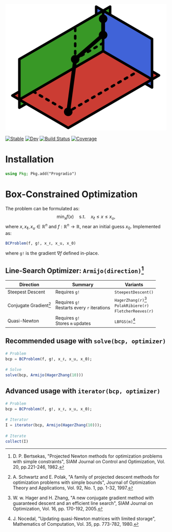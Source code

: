 [//]: Logo
<span style="display:block;text-align:center">![Logo](/docs/src/assets/logo256px.svg)</span>

[//]: Badges
[![Stable](https://img.shields.io/badge/docs-stable-blue.svg)](https://JuDO-dev.github.io/Progradio.jl/stable)
[![Dev](https://img.shields.io/badge/docs-dev-blue.svg)](https://JuDO-dev.github.io/Progradio.jl/dev)
[![Build Status](https://github.com/JuDO-dev/Progradio.jl/actions/workflows/CI.yml/badge.svg?branch=dev)](https://github.com/JuDO-dev/Progradio.jl/actions/workflows/CI.yml?query=branch%3Adev)
[![Coverage](https://codecov.io/gh/JuDO-dev/Progradio.jl/branch/dev/graph/badge.svg)](https://codecov.io/gh/JuDO-dev/Progradio.jl)

# Installation
```julia
using Pkg; Pkg.add("Progradio")
```

# Box-Constrained Optimization

The problem can be formulated as:
$$\min_x {f(x)} \quad \text{s.t.} \quad x_{\ell} \leq x \leq x_u,$$
where $x, x_{\ell}, x_u \in \mathbb{R}^n$ and $f: \mathbb{R}^n \rightarrow \mathbb{R}$, near an initial guess $x_0$. Implemented as:

```julia
BCProblem(f, g!, x_ℓ, x_u, x_0)
```
where `g!` is the gradient $\nabla f$ defined in-place.  


## Line-Search Optimizer: `Armijo(direction)`[^Bertsekas]

| Direction | Summary | Variants |
| --- | --- | --- |
| Steepest Descent | Requires `g!` | `SteepestDescent()`
| Conjugate Gradient[^Schwartz] | Requires `g!` <br> Restarts every `r` iterations | `HagerZhang(r)`[^Hager] <br> `PolakRibiere(r)` <br> `FletcherReeves(r)` |
| Quasi-Newton | Requires `g!` <br> Stores `m` updates | `LBFGS(m)`[^Nocedal] |

## Recommended usage with `solve(bcp, optimizer)`
```julia
# Problem
bcp = BCProblem(f, g!, x_ℓ, x_u, x_0);

# Solve
solve(bcp, Armijo(HagerZhang(10)))
```

## Advanced usage with `iterator(bcp, optimizer)`
```julia
# Problem
bcp = BCProblem(f, g!, x_ℓ, x_u, x_0);

# Iterator
I = iterator(bcp, Armijo(HagerZhang(10)));

# Iterate
collect(I)
```

[^Bertsekas]: D. P. Bertsekas, "Projected Newton methods for optimization problems with simple constraints", SIAM Journal on Control and Optimization, Vol. 20, pp.221-246, 1982.

[^Schwartz]: A. Schwartz and E. Polak, "A family of projected descent methods for optimization problems with simple bounds", Journal of Optimization Theory and Applications, Vol. 92, No. 1, pp. 1-32, 1997.

[^Hager]: W. w. Hager and H. Zhang, "A new conjugate gradient method with guaranteed descent and an efficient line search", SIAM Journal on Optimization, Vol. 16, pp. 170-192, 2005.

[^Nocedal]: J. Nocedal, "Updating quasi-Newton matrices with limited storage", Mathematics of Computation, Vol. 35, pp. 773-782, 1980.